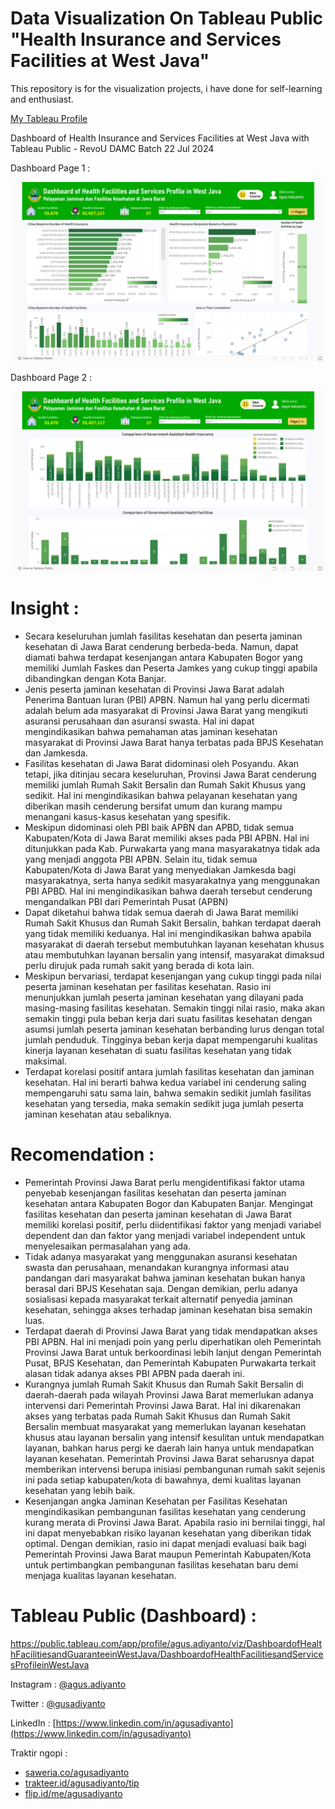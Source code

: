 # Data Visualization On Tableau Public "Health Insurance and Services Facilities at West Java"

This repository is for the visualization projects, i have done for self-learning and enthusiast.

[My Tableau Profile](https://public.tableau.com/app/profile/agus.adiyanto)

Dashboard of Health Insurance and Services Facilities at West Java with Tableau Public - RevoU DAMC Batch 22 Jul 2024

Dashboard Page 1 :

![image](https://github.com/gusadiyanto/Dashboard-of-Health-Facilities-and-Services-Profile-in-West-Java/blob/main/Dashboard%20of%20Health%20Facilities%20and%20Services%20Profile%20in%20West%20Java%20-%201.png)

Dashboard Page 2 :

![image](https://github.com/gusadiyanto/Dashboard-of-Health-Facilities-and-Services-Profile-in-West-Java/blob/main/Dashboard%20of%20Health%20Facilities%20and%20Services%20Profile%20in%20West%20Java%20-%202.png)

# Insight :

- Secara keseluruhan jumlah fasilitas kesehatan dan peserta jaminan kesehatan di Jawa Barat cenderung berbeda-beda. Namun, dapat diamati bahwa terdapat kesenjangan antara Kabupaten Bogor yang memiliki Jumlah Faskes dan Peserta Jamkes yang cukup tinggi apabila dibandingkan dengan Kota Banjar.
- Jenis peserta jaminan kesehatan di Provinsi Jawa Barat adalah Penerima Bantuan Iuran (PBI) APBN. Namun hal yang perlu dicermati adalah belum ada masyarakat di Provinsi Jawa Barat yang mengikuti asuransi perusahaan dan asuransi swasta. Hal ini dapat mengindikasikan bahwa pemahaman atas jaminan kesehatan masyarakat di Provinsi Jawa Barat hanya terbatas pada BPJS Kesehatan dan Jamkesda.
- Fasilitas kesehatan di Jawa Barat didominasi oleh Posyandu. Akan tetapi, jika ditinjau secara keseluruhan, Provinsi Jawa Barat cenderung memiliki jumlah Rumah Sakit Bersalin dan Rumah Sakit Khusus yang sedikit. Hal ini mengindikasikan bahwa pelayanan kesehatan yang diberikan masih cenderung bersifat umum dan kurang mampu menangani kasus-kasus kesehatan yang spesifik.
- Meskipun didominasi oleh PBI baik APBN dan APBD, tidak semua Kabupaten/Kota di Jawa Barat memiliki akses pada PBI APBN. Hal ini ditunjukkan pada Kab. Purwakarta yang mana masyarakatnya tidak ada yang menjadi anggota PBI APBN. Selain itu, tidak semua Kabupaten/Kota di Jawa Barat yang menyediakan Jamkesda bagi masyarakatnya, serta hanya sedikit masyarakatnya yang menggunakan PBI APBD. Hal ini mengindikasikan bahwa daerah tersebut cenderung mengandalkan PBI dari Pemerintah Pusat (APBN)
- Dapat diketahui bahwa tidak semua daerah di Jawa Barat memiliki Rumah Sakit Khusus dan Rumah Sakit Bersalin, bahkan terdapat daerah yang tidak memiliki keduanya. Hal ini mengindikasikan bahwa apabila masyarakat di daerah tersebut membutuhkan layanan kesehatan khusus atau membutuhkan layanan bersalin yang intensif, masyarakat dimaksud perlu dirujuk pada rumah sakit yang berada di kota lain.
- Meskipun bervariasi, terdapat kesenjangan yang cukup tinggi pada nilai peserta jaminan kesehatan per fasilitas kesehatan. Rasio ini menunjukkan jumlah peserta jaminan kesehatan yang dilayani pada masing-masing fasilitas kesehatan. Semakin tinggi nilai rasio, maka akan semakin tinggi pula beban kerja dari suatu fasilitas kesehatan dengan asumsi jumlah peserta jaminan kesehatan berbanding lurus dengan total jumlah penduduk. Tingginya beban kerja dapat mempengaruhi kualitas kinerja layanan kesehatan di suatu fasilitas kesehatan yang tidak maksimal.
- Terdapat korelasi positif antara jumlah fasilitas kesehatan dan jaminan kesehatan. Hal ini berarti bahwa kedua variabel ini cenderung saling mempengaruhi satu sama lain, bahwa semakin sedikit jumlah fasilitas kesehatan yang tersedia, maka semakin sedikit juga jumlah peserta jaminan kesehatan atau sebaliknya.

# Recomendation :
- Pemerintah Provinsi Jawa Barat perlu mengidentifikasi faktor utama penyebab kesenjangan fasilitas kesehatan dan peserta jaminan kesehatan antara Kabupaten Bogor dan Kabupaten Banjar. Mengingat fasilitas kesehatan dan peserta jaminan kesehatan di Jawa Barat memiliki korelasi positif, perlu diidentifikasi faktor yang menjadi variabel dependent dan dan faktor yang menjadi variabel independent untuk menyelesaikan permasalahan yang ada.
- Tidak adanya masyarakat yang menggunakan asuransi kesehatan swasta dan perusahaan, menandakan kurangnya informasi atau pandangan dari masyarakat bahwa jaminan kesehatan bukan hanya berasal dari BPJS Kesehatan saja. Dengan demikian, perlu adanya sosialisasi kepada masyarakat terkait alternatif penyedia jaminan kesehatan, sehingga akses terhadap jaminan kesehatan bisa semakin luas.
- Terdapat daerah di Provinsi Jawa Barat yang tidak mendapatkan akses PBI APBN. Hal ini menjadi poin yang perlu diperhatikan oleh Pemerintah Provinsi Jawa Barat untuk berkoordinasi lebih lanjut dengan Pemerintah Pusat, BPJS Kesehatan, dan Pemerintah Kabupaten Purwakarta terkait alasan tidak adanya akses PBI APBN pada daerah ini.
- Kurangnya jumlah Rumah Sakit Khusus dan Rumah Sakit Bersalin di daerah-daerah pada wilayah Provinsi Jawa Barat memerlukan adanya intervensi dari Pemerintah Provinsi Jawa Barat. Hal ini dikarenakan akses yang terbatas pada Rumah Sakit Khusus dan Rumah Sakit Bersalin membuat masyarakat yang memerlukan layanan kesehatan khusus atau layanan bersalin yang intensif kesulitan untuk mendapatkan layanan, bahkan harus pergi ke daerah lain hanya untuk mendapatkan layanan kesehatan. Pemerintah Provinsi Jawa Barat seharusnya dapat memberikan intervensi berupa inisiasi pembangunan rumah sakit sejenis ini pada setiap kabupaten/kota di bawahnya, demi kualitas layanan kesehatan yang lebih baik.
- Kesenjangan angka Jaminan Kesehatan per Fasilitas Kesehatan mengindikasikan pembangunan fasilitas kesehatan yang cenderung kurang merata di Provinsi Jawa Barat. Apabila rasio ini bernilai tinggi, hal ini dapat menyebabkan risiko layanan kesehatan yang diberikan tidak optimal. Dengan demikian, rasio ini dapat menjadi evaluasi baik bagi Pemerintah Provinsi Jawa Barat maupun Pemerintah Kabupaten/Kota untuk pertimbangkan pembangunan fasilitas kesehatan baru demi menjaga kualitas layanan kesehatan.

# Tableau Public (Dashboard) : 
https://public.tableau.com/app/profile/agus.adiyanto/viz/DashboardofHealthFacilitiesandGuaranteeinWestJava/DashboardofHealthFacilitiesandServicesProfileinWestJava

Instagram  : [@agus.adiyanto](https://www.instagram.com/agus.adiyanto/)

Twitter  	 : [@gusadiyanto](https://x.com/gusadiyanto)

LinkedIn   : [https://www.linkedin.com/in/agusadiyanto](https://www.linkedin.com/in/agusadiyanto)

Traktir ngopi :
- [saweria.co/agusadiyanto](https://saweria.co/agusadiyanto)
- [trakteer.id/agusadiyanto/tip](https://trakteer.id/agusadiyanto/tip)
- [flip.id/me/agusadiyanto](https://flip.id/me/agusadiyanto)
